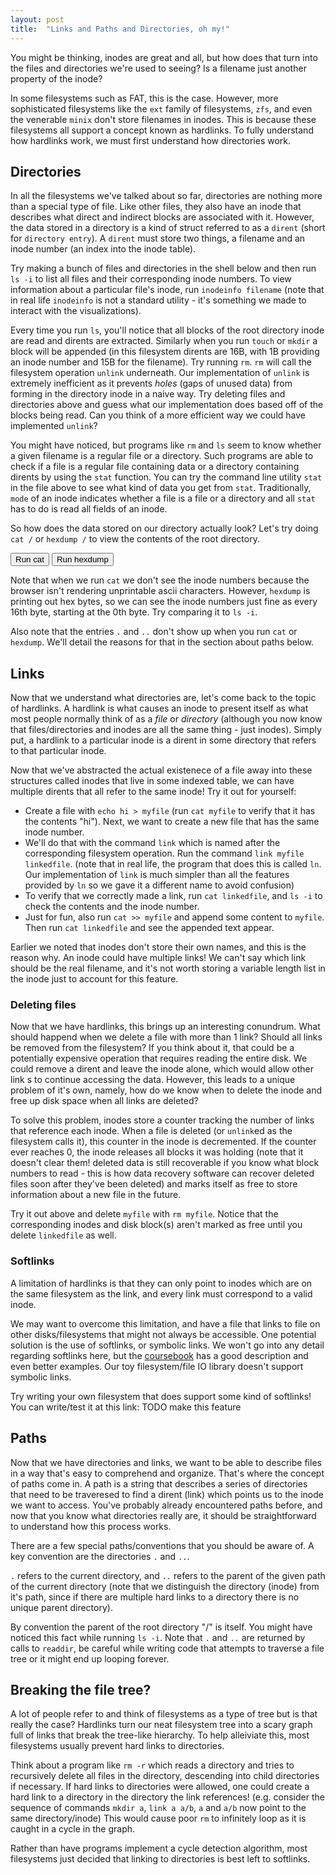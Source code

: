 ```yaml
---
layout: post
title:  "Links and Paths and Directories, oh my!"
---
```


You might be thinking, inodes are great and all, but how does that turn into the files and directories we're used to seeing?
Is a filename just another property of the inode?

In some filesystems such as FAT, this is the case.
However, more sophisticated filesystems like the `ext` family of filesystems, `zfs`, and even the venerable `minix` don't store filenames in inodes.
This is because these filesystems all support a concept known as hardlinks.
To fully understand how hardlinks work, we must first understand how directories work.

## Directories

In all the filesystems we've talked about so far, directories are nothing more than a special type of file.
Like other files, they also have an inode that describes what direct and indirect blocks are associated with it.
However, the data stored in a directory is a kind of struct referred to as a `dirent` (short for `directory entry`).
A `dirent` must store two things, a filename and an inode number (an index into the inode table).

Try making a bunch of files and directories in the shell below and then run `ls -i` to list all files and their corresponding inode numbers.
To view information about a particular file's inode, run `inodeinfo filename` (note that in real life `inodeinfo` is not a standard utility - it's something we made to interact with the visualizations).

<div id="shell_1"></div>
<canvas id="fs_1"></canvas>
<script>
var canvas = create_canvas('fs_1');
var fs = new MyFS(canvas);
var shell = new Shell(new LayeredFilesystem(fs), document.getElementById("shell_1"));
shell.main();
</script>

Every time you run `ls`, you'll notice that all blocks of the root directory inode are read and dirents are extracted.
Similarly when you run `touch` or `mkdir` a block will be appended (in this filesystem dirents are 16B, with 1B providing an inode number and 15B for the filename).
Try running `rm`. `rm` will call the filesystem operation `unlink` underneath.
Our implementation of `unlink` is extremely inefficient as it prevents _holes_ (gaps of unused data) from forming in the directory inode in a naive way.
Try deleting files and directories above and guess what our implementation does based off of the blocks being read.
Can you think of a more efficient way we could have implemented `unlink`?

You might have noticed, but programs like `rm` and `ls` seem to know whether a given filename is a regular file or a directory.
Such programs are able to check if a file is a regular file containing data or a directory containing dirents by using the `stat` function.
You can try the command line utility `stat` in the file above to see what kind of data you get from `stat`.
Traditionally, `mode` of an inode indicates whether a file is a file or a directory and all `stat` has to do is read all fields of an inode.

So how does the data stored on our directory actually look?
Let's try doing `cat /` or `hexdump /` to view the contents of the root directory.

<div id="shell_2"></div>
<button onclick="run_cat()">Run cat</button>
<button onclick="run_hexdump()">Run hexdump</button>
<script>
var shell_2 = new Shell(new LayeredFilesystem(fs), document.getElementById("shell_2"));
shell_2.remove_container_event_listeners();
shell_2.prompt = function () { return "\n\n"; };
(async function() {
    await shell.initialized;
    shell_2.main();
})();
function run_input(input) {
    for (i of input) {
        for (c of i)
            shell_2.process_input(c, false);
    }
}
function run_cat() {
    run_input([
        Array.from("cat /"),
        ["Enter"],
    ]);
}
function run_hexdump() {
    run_input([
        Array.from("hexdump /"),
        ["Enter"],
    ]);
}
</script>

Note that when we run `cat` we don't see the inode numbers because the browser isn't rendering unprintable ascii characters.
However, `hexdump` is printing out hex bytes, so we can see the inode numbers just fine as every 16th byte, starting at the 0th byte.
Try comparing it to `ls -i`.

Also note that the entries `.` and `..` don't show up when you run `cat` or `hexdump`.
We'll detail the reasons for that in the section about paths below.

## Links

Now that we understand what directories are, let's come back to the topic of hardlinks.
A hardlink is what causes an inode to present itself as what most people normally think of as a _file_ or _directory_
(although you now know that files/directories and inodes are all the same thing - just inodes).
Simply put, a hardlink to a particular inode is a dirent in some directory that refers to that particular inode.

Now that we've abstracted the actual existenece of a file away into these structures called inodes that live in some indexed table, we can have multiple dirents that all refer to the same inode!
Try it out for yourself:

+ Create a file with `echo hi > myfile` (run `cat myfile` to verify that it has the contents "hi"). Next, we want to create a new file that has the same inode number.
+ We'll do that with the command `link` which is named after the corresponding filesystem operation. Run the command `link myfile linkedfile`.
(note that in real life, the program that does this is called `ln`. Our implementation of `link` is much simpler than all the features provided by `ln` so we gave it a different name to avoid confusion)
+ To verify that we correctly made a link, run `cat linkedfile`, and `ls -i` to check the contents and the inode number.
+ Just for fun, also run `cat >> myfile` and append some content to `myfile`. Then run `cat linkedfile` and see the appended text appear.

<div id="shell_3"></div>
<canvas id="fs_3"></canvas>
<script>
var canvas_3 = create_canvas('fs_3');
var shell_3 = new Shell(new LayeredFilesystem(null, canvas_3), document.getElementById("shell_3"));
shell_3.main();
</script>

Earlier we noted that inodes don't store their own names, and this is the reason why.
An inode could have multiple links!
We can't say which link should be the real filename, and it's not worth storing a variable length list in the inode just to account for this feature.

### Deleting files

Now that we have hardlinks, this brings up an interesting conundrum.
What should happend when we delete a file with more than 1 link?
Should all links be removed from the filesystem?
If you think about it, that could be a potentially expensive operation that requires reading the entire disk.
We could remove a dirent and leave the inode alone, which would allow other link s to continue accessing the data.
However, this leads to a unique problem of it's own, namely, how do we know when to delete the inode and free up disk space when all links are deleted?

To solve this problem, inodes store a counter tracking the number of links that reference each inode.
When a file is deleted (or `unlink`ed as the filesystem calls it), this counter in the inode is decremented.
If the counter ever reaches 0, the inode releases all blocks it was holding 
(note that it doesn't clear them! deleted data is still recoverable if you know what block numbers to read - this is how data recovery software can recover deleted files soon after they've been deleted)
and marks itself as free to store information about a new file in the future.

Try it out above and delete `myfile` with `rm myfile`.
Notice that the corresponding inodes and disk block(s) aren't marked as free until you delete `linkedfile` as well.

### Softlinks

A limitation of hardlinks is that they can only point to inodes which are on the same filesystem as the link, and every link must correspond to a valid inode.

We may want to overcome this limitation, and have a file that links to file on other disks/filesystems that might not always be accessible.
One potential solution is the use of softlinks, or symbolic links. We won't go into any detail regarding softlinks here, but the [coursebook](https://github.com/illinois-cs241/coursebook/wiki/Filesystems#linking) has a good description and even better examples. Our toy filesystem/file IO library doesn't support symbolic links.

Try writing your own filesystem that does support some kind of softlinks! You can write/test it at this link: TODO make this feature

## Paths

Now that we have directories and links, we want to be able to describe files in a way that's easy to comprehend and organize.
That's where the concept of paths come in.
A path is a string that describes a series of directories that need to be traveresed to find a dirent (link) which points us to the inode we want to access.
You've probably already encountered paths before, and now that you know what directories really are, it should be straightforward to understand how this process works.

There are a few special paths/conventions that you should be aware of.
A key convention are the directories `.` and `..`.

`.` refers to the current directory, and `..` refers to the parent of the given path of the current directory
(note that we distinguish the directory (inode) from it's path, since if there are multiple hard links to a directory there is no unique parent directory).

By convention the parent of the root directory "/" is itself.
You might have noticed this fact while running `ls -i`.
Note that `.` and `..` are returned by calls to `readdir`, be careful while writing code that attempts to traverse a file tree or it might end up looping forever.

## Breaking the file tree?

A lot of people refer to and think of filesystems as a type of tree but is that really the case?
Hardlinks turn our neat filesystem tree into a scary graph full of links that break the tree-like hierarchy.
To help alleiviate this, most filesystems usually prevent hard links to directories.

Think about a program like `rm -r` which reads a directory and tries to recursively delete all files in the directory, descending into child directories if necessary.
If hard links to directories were allowed, one could create a hard link to a directory in the directory the link references!
(e.g. consider the sequence of commands `mkdir a`, `link a a/b`, `a` and `a/b` now point to the same directory/inode)
This would cause poor `rm` to infinitely loop as it is caught in a cycle in the graph.

Rather than have programs implement a cycle detection algorithm, most filesystems just decided that linking to directories is best left to softlinks.
